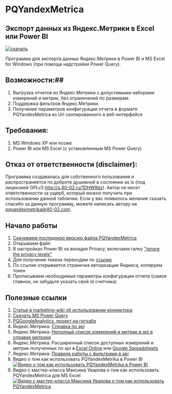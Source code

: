 # PQYandexMetrica 
## Экспорт данных из Яндекс.Метрики в Excel или Power BI

[![скачать](https://www.evernote.com/l/AAkzfENy9lRDZLvKJO8AxABeM-L-HjdtgOQB/image.png)](https://github.com/maxim-uvarov/PQYandexMetrica/tree/master/Releases)

Программа для экспорта данных Яндекс.Метрики в Power BI и MS Excel for Windows (при помощи надстройки Power Query).

## Возможности:##

1. Выгрузка отчетов из Яндекс.Метрики с допустимыми наборами измерений и метрик, без ограничений по размерам.
2. Поддержка фильтров Яндекс.Метрики.
3. Получение параметров конфигурации отчета в формате PQYandexMetrica из Url скопированного в веб-интерфейсе

## Требования: ##
1. MS Windows XP или позже
2. Power BI или MS Excel (с установленным MS Power Query)
    
## Отказ от ответственности (disclaimer): ##

Программа создавалась для собственного пользования и распространяется по доброте душевной в состоянии as is (под лицензией GPLv3 http://s.40-02.ru/1DHW9dz). 
Автор не несет ответственности за ущерб, который можно получить при использовании данной таблички.
Если у вас появилось желание сказать спасибо за данную программу, можете написать автору на pqyandexmetrika@40-02.com. 


## Начало работы ##

1. [Скачиваем последнюю версию файла PQYandexMetrica](https://github.com/maxim-uvarov/PQYandexMetrica/releases/latest)
3. Открываем файл
4. В настройках Power BI на вкладке Privacy, включаем галку ["ignore the privacy levels"](http://marketing-wiki.ru/wiki/Power_bi_formula_firewall_privacy_settings)
5. Для получения токена переходим по [ссылке](https://oauth.yandex.ru/authorize?response_type=token&client_id=1317eb8e77a94e8eb2ad32385e0eff1a)
6. По ссылке открывается страничка авторизации Яндекса, копируем токен
8. Прописываем необходимые параметры конфигурации отчета (самое главное, не забудьте указать свой id счетчика)

## Полезные ссылки

1. [Статья в marketing-wiki об использовании коннектора](http://marketing-wiki.ru/wiki/Экспорт_данных_из_сервиса_Яндекс.Метрика_в_excel_(power_query))
2. [Скачать MS Power Query](https://www.microsoft.com/en-us/download/details.aspx?id=39379&WT.mc_id=Blog_PBI_Announce_DI)
3. [PQGoogleAnalytics, проект на гитхабе](https://github.com/40-02/PQGoogleAnalytics)
4. Яндекс.Метрика: [Справка по api](https://tech.yandex.ru/metrika/doc/api2/api_v1/intro-docpage/)
5. Яндекс.Метрика: [Неполный список измерений и метрик в api в справке метрики](https://tech.yandex.ru/metrika/doc/api2/api_v1/attrandmetr/dim_all-docpage/)
6. Яндекс.Метрика: Расширенный список доступных измерений и метрик полученных по api в [Excel Online](https://needfordata-my.sharepoint.com/:x:/r/personal/max_needfordata_ru/_layouts/15/Doc.aspx?sourcedoc=%7B48dbf278-2be3-499f-9181-f3e5327a6b8a%7D&action=default) или [Google Spreadsheets](https://docs.google.com/spreadsheets/d/1zWAq_wYQymYcJvKV-XcodNVTYu5ZiZJ2YqKWhscPf0Y/edit#gid=629438640)
6. Яндекс.Метрика: [Правила работы с фильтрами в api](https://tech.yandex.ru/metrika/doc/api2/api_v1/segmentation-docpage/) 
7. Видео о том как использовать PQYandexMetrika в Power BI
[![Видео о том как использовать PQYandexMetrika в Power BI](https://www.evernote.com/l/AAn_WIzUlMtKVLlXKY5cR4i4KnRe4dXI7W4B/image.png)](https://vimeo.com/168589885/cd310c143d) . 
8. Видео с мастер-класса Максима Уварова о том как использовать PQYandexMetrica для MS Excel
[![Видео с мастер-класса Максима Уварова о том как использовать PQYandexMetrica](https://www.evernote.com/l/AAl5N6gUbaNEFKL1vVc0X73rVvAuoTpBIz8B/image.png)](https://youtu.be/UbehqWkzjO8?t=3m28s)
